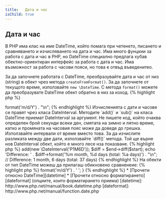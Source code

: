 ```yaml
---
title:   Дата и час
isChild: true
---
```


## Дата и час

В PHP има клас на име DateTime, който помага при четенето, писането и сравняването и изчисляването на дата и час.
Има много фунцкии за работа с дата и час в PHP, но DateTime специално предлага хубав обектно-ориентиран интерфейс за
работа с дата и час. Има възможност за работа с часови пояси, но това е отвъд въведенитео.

За да започнете работата с DateTime, преобразувайте дата и час от низ (string) в обект чрез метода `createFromFormat()`. За да започнете от текущото време, използвайте `new \DateTime`. С метода `format()` можете да преобразувате DateTime обект обратно в низ за изход.
{% highlight php %}
<?php
$raw = '22. 11. 1968';
$start = \DateTime::createFromFormat('d. m. Y', $raw);

echo 'Start date: ' . $start->format('m/d/Y') . "\n";
{% endhighlight %}

Изчисленията с дати и часове се правят чрез класа DateInterval. Методите `add()` и `sub()` на класа DateTime приемат DateInterval за аргумент. Не пишете код, който очаква определен брой секунди всеки ден, смятата на зимно и лятно време, катко и промяната
на часовия пояс може да доведе до грешка. Използвайте интервали от време вместо това. За да изчислите разликата между две дати,
използвайте `diff()` метода. Той ще върне нов DateInterval обект, който е много лесе нза показване.
{% highlight php %}
<?php
// create a copy of $start and add one month and 6 days
$end = clone $start;
$end->add(new \DateInterval('P1M6D'));

$diff = $end->diff($start);
echo 'Difference: ' . $diff->format('%m month, %d days (total: %a days)') . "\n";
// Difference: 1 month, 6 days (total: 37 days)
{% endhighlight %}

На обекти от тип DateTime можеш да прилагаш обикновено сравненеие:
{% highlight php %}
<?php
if ($start < $end) {
    echo "Start is before end!\n";
}
{% endhighlight %}

Един последен пример ще демонстрира класа DatePeriod. Той се използва за обхождане на повтарящи се събития.
Приема два DateTime обекта - начало и край, и интервал, и връща всички обекти по средата.
{% highlight php %}
<?php
// output all thursdays between $start and $end
$periodInterval = \DateInterval::createFromDateString('first thursday');
$periodIterator = new \DatePeriod($start, $periodInterval, $end, \DatePeriod::EXCLUDE_START_DATE);
foreach ($periodIterator as $date) {
    // output each date in the period
    echo $date->format('m/d/Y') . ' ';
}
{% endhighlight %}

* [Прочети относно DateTime][datetime]
* [Прочети относно форматирането][dateformat] (опциите, които форматирането приема)

[datetime]: http://www.php.net/manual/book.datetime.php
[dateformat]: http://www.php.net/manual/function.date.php
